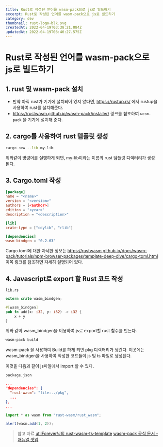 ```yaml
---
title: Rust로 작성된 언어를 wasm-pack으로 js로 빌드하기
excerpt: Rust로 작성된 언어를 wasm-pack으로 js로 빌드하기
category: dev
thumbnail: rust-logo-blk.svg
createdAt: 2022-04-19T03:38:21.084Z
updatedAt: 2022-04-19T03:40:27.575Z
---
```

# Rust로 작성된 언어를 wasm-pack으로 js로 빌드하기

## 1. rust 및 wasm-pack 설치

* 만약 아직 rust가 기기에 설치되어 있지 않다면, https://rustup.rs/ 에서 rustup을 사용하여 rust를 설치해준다.
* https://rustwasm.github.io/wasm-pack/installer/ 링크를 참조하여 `wasm-pack` 을 기기에 설치해 준다.

## 2. cargo를 사용하여 rust 템플릿 생성

```bash
cargo new --lib my-lib
```

위와같이 명령어를 실행하게 되면, my-lib이라는 이름의 rust 템플릿 디렉터리가 생성된다.

## 3. Cargo.toml 작성

```toml
[package]
name = "<name>"
version = "<version>"
authors = [<author>]
edition = "<year>"
description = "<description>"

[lib]
crate-type = ["cdylib", "rlib"]

[dependencies]
wasm-bindgen = "0.2.63"
```

Cargo.toml에 대한 자세한 정보는 https://rustwasm.github.io/docs/wasm-pack/tutorials/npm-browser-packages/template-deep-dive/cargo-toml.html 이쪽 링크를 참조하면 자세히 설명되어 있다.


## 4. Javascript로 export 할 Rust 코드 작성

`lib.rs`
```rust
extern crate wasm_bindgen;

#[wasm_bindgen]
pub fn add(x: i32, y: i32) -> i32 {
	x + y
}
```

위와 같이 wasm_bindgen을 이용하여 js로 export할 rust 함수를 만든다.

```bash
wasm-pack build
```

wasm-pack 을 사용하여 Build를 하게 되면 pkg 디렉터리가 생긴다.
이곳에는 wasm_bindgen을 사용하여 작성한 코드들이 js 및 ts 파일로 생성된다.

이것을 다음과 같이 js파일에서 import 할 수 있다.

`package.json`
```json
...
"dependencies": {
  "rust-wasm": "file:../pkg",
  ...
},
...
```

```js
import * as wasm from "rust-wasm/rust_wasm";

alert(wasm.add(1, 2));

```

> 참고 자료
[utilForever님의 rust-wasm-ts-template](https://github.com/utilForever/rust-wasm-ts-template)
[wasm-pack 공식 문서 - 매뉴얼 셋업](https://rustwasm.github.io/docs/wasm-pack/tutorials/npm-browser-packages/getting-started/manual-setup.html)





